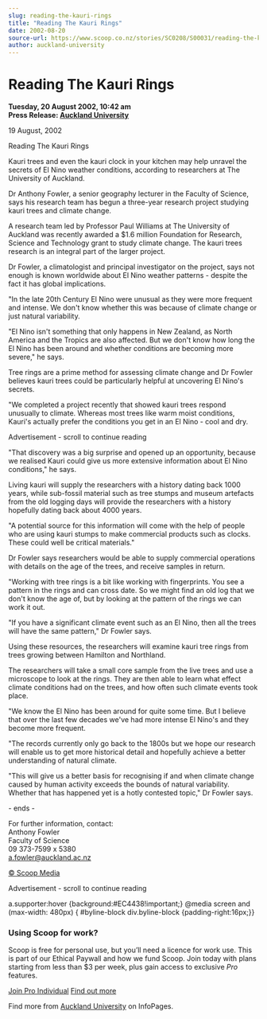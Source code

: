 ```yaml
---
slug: reading-the-kauri-rings
title: "Reading The Kauri Rings"
date: 2002-08-20
source-url: https://www.scoop.co.nz/stories/SC0208/S00031/reading-the-kauri-rings.htm
author: auckland-university
---
```

Reading The Kauri Rings
=======================

**Tuesday, 20 August 2002, 10:42 am**  
**Press Release: [Auckland University](https://info.scoop.co.nz/Auckland_University)**

19 August, 2002

Reading The Kauri Rings

Kauri trees and even the kauri clock in your kitchen may help unravel the secrets of El Nino weather conditions, according to researchers at The University of Auckland.

Dr Anthony Fowler, a senior geography lecturer in the Faculty of Science, says his research team has begun a three-year research project studying kauri trees and climate change.

A research team led by Professor Paul Williams at The University of Auckland was recently awarded a $1.6 million Foundation for Research, Science and Technology grant to study climate change. The kauri trees research is an integral part of the larger project.

Dr Fowler, a climatologist and principal investigator on the project, says not enough is known worldwide about El Nino weather patterns - despite the fact it has global implications.

"In the late 20th Century El Nino were unusual as they were more frequent and intense. We don't know whether this was because of climate change or just natural variability.

"El Nino isn't something that only happens in New Zealand, as North America and the Tropics are also affected. But we don't know how long the El Nino has been around and whether conditions are becoming more severe," he says.

Tree rings are a prime method for assessing climate change and Dr Fowler believes kauri trees could be particularly helpful at uncovering El Nino's secrets.

"We completed a project recently that showed kauri trees respond unusually to climate. Whereas most trees like warm moist conditions, Kauri's actually prefer the conditions you get in an El Nino - cool and dry.

Advertisement - scroll to continue reading





"That discovery was a big surprise and opened up an opportunity, because we realised Kauri could give us more extensive information about El Nino conditions," he says.

Living kauri will supply the researchers with a history dating back 1000 years, while sub-fossil material such as tree stumps and museum artefacts from the old logging days will provide the researchers with a history hopefully dating back about 4000 years.

"A potential source for this information will come with the help of people who are using kauri stumps to make commercial products such as clocks. These could well be critical materials."

Dr Fowler says researchers would be able to supply commercial operations with details on the age of the trees, and receive samples in return.

"Working with tree rings is a bit like working with fingerprints. You see a pattern in the rings and can cross date. So we might find an old log that we don't know the age of, but by looking at the pattern of the rings we can work it out.

"If you have a significant climate event such as an El Nino, then all the trees will have the same pattern," Dr Fowler says.

Using these resources, the researchers will examine kauri tree rings from trees growing between Hamilton and Northland.

The researchers will take a small core sample from the live trees and use a microscope to look at the rings. They are then able to learn what effect climate conditions had on the trees, and how often such climate events took place.

"We know the El Nino has been around for quite some time. But I believe that over the last few decades we've had more intense El Nino's and they become more frequent.

"The records currently only go back to the 1800s but we hope our research will enable us to get more historical detail and hopefully achieve a better understanding of natural climate.

"This will give us a better basis for recognising if and when climate change caused by human activity exceeds the bounds of natural variability. Whether that has happened yet is a hotly contested topic," Dr Fowler says.

\- ends -

  
For further information, contact:  
Anthony Fowler  
Faculty of Science  
09 373-7599 x 5380  
a.fowler@auckland.ac.nz

  

[© Scoop Media](http://www.scoop.co.nz/about/terms.html)  

Advertisement - scroll to continue reading



a.supporter:hover {background:#EC4438!important;} @media screen and (max-width: 480px) { #byline-block div.byline-block {padding-right:16px;}}

### Using Scoop for work?

Scoop is free for personal use, but you’ll need a licence for work use. This is part of our Ethical Paywall and how we fund Scoop. Join today with plans starting from less than $3 per week, plus gain access to exclusive _Pro_ features.  
  
[Join Pro Individual](https://pro.scoop.co.nz/Individual/?from=ProIn24) [Find out more](https://pro.scoop.co.nz/using-scoop-for-work/?from=ProIn24)

Find more from [Auckland University](https://info.scoop.co.nz/Auckland_University) on InfoPages.